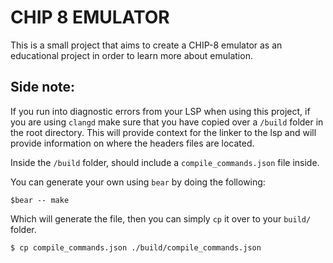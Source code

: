 # CHIP 8 EMULATOR

This is a small project that aims to create a CHIP-8 emulator as an educational project in order to learn more about emulation.

## Side note:

If you run into diagnostic errors from your LSP when using this project, if you are using `clangd` make sure that you have copied over a `/build` folder in the root directory. This will provide context for the linker to the lsp and will provide information on where the headers files are located.

Inside the `/build` folder, should include a `compile_commands.json` file inside.

You can generate your own using `bear` by doing the following:

```
$bear -- make
```

Which will generate the file, then you can simply `cp` it over to your `build/` folder.

```
$ cp compile_commands.json ./build/compile_commands.json
```
